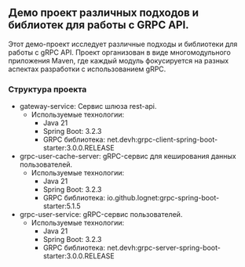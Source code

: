 ## Демо проект различных подходов и библиотек для работы с GRPC API.

Этот демо-проект исследует различные подходы и библиотеки для работы с gRPC API. Проект организован в виде многомодульного приложения Maven, где каждый модуль фокусируется на разных аспектах разработки с использованием gRPC.

### Структура проекта
* gateway-service: Cервис шлюза rest-api.
  * Используемые технологии:
    * Java 21
    * Spring Boot: 3.2.3
    * GRPC библиотека: net.devh:grpc-client-spring-boot-starter:3.0.0.RELEASE
* grpc-user-cache-server: gRPC-сервис для кеширования данных пользователей.
  * Используемые технологии:
    * Java 21
    * Spring Boot: 3.2.3
    * GRPC библиотека: io.github.lognet:grpc-spring-boot-starter:5.1.5
* grpc-user-service: gRPC-сервис пользователей.
  * Используемые технологии:
    * Java 21
    * Spring Boot: 3.2.3
    * GRPC библиотека: net.devh:grpc-server-spring-boot-starter:3.0.0.RELEASE
